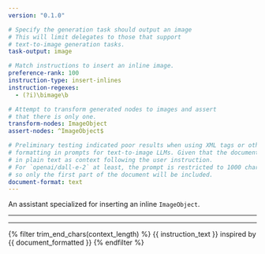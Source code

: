 ```yaml
---
version: "0.1.0"

# Specify the generation task should output an image
# This will limit delegates to those that support
# text-to-image generation tasks.
task-output: image

# Match instructions to insert an inline image.
preference-rank: 100
instruction-type: insert-inlines
instruction-regexes:
  - (?i)\bimage\b

# Attempt to transform generated nodes to images and assert
# that there is only one.
transform-nodes: ImageObject
assert-nodes: ^ImageObject$

# Preliminary testing indicated poor results when using XML tags or other
# formatting in prompts for text-to-image LLMs. Given that the document is provided
# in plain text as context following the user instruction.
# For `openai/dall-e-2` at least, the prompt is restricted to 1000 characters, not tokens,
# so only the first part of the document will be included. 
document-format: text
---
```


An assistant specialized for inserting an inline `ImageObject`.

---

---

{% filter trim_end_chars(context_length) %}
{{ instruction_text }} inspired by {{ document_formatted }}
{% endfilter %}
